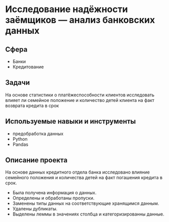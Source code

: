 # Исследование надёжности заёмщиков — анализ банковских данных
## Сфера
- Банки
- Кредитование
## Задачи
На основе статистики о платёжеспособности клиентов исследовать влияет ли семейное положение и количество детей клиента на факт возврата кредита в срок

## Используемые навыки и инструменты
- предобработка данных
- Python
- Pandas

## Описание проекта
На основе данных кредитного отдела банка исследовано влияние семейного положения и количества детей на факт погашения кредита в срок.

- Была получена информация о данных.
- Определены и обработаны пропуски.
- Заменены типы данных на соответствующие хранящимся данным.
- Удалены дубликаты.
- Выделены леммы в значениях столбца и категоризированны данные.
